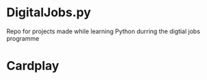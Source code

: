 # DigitalJobs.py

Repo for projects made while learning Python durring the digtial jobs programme 


# Cardplay 
